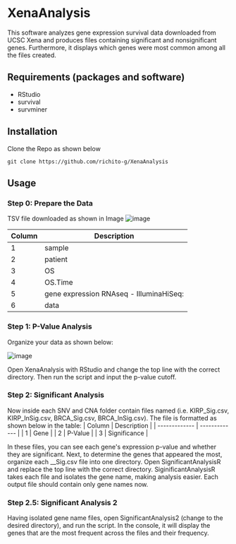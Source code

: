 # XenaAnalysis
This software analyzes gene expression survival data downloaded from UCSC Xena and produces files containing significant and nonsignificant genes. Furthermore, it displays which genes were most common among all the files created. 
## Requirements (packages and software)
* RStudio
* survival
* survminer
## Installation
Clone the Repo as shown below
```
git clone https://github.com/richito-g/XenaAnalysis
```
## Usage
### Step 0: Prepare the Data
TSV file downloaded as shown in Image
![image](https://github.com/richito-g/XenaAnalysis/assets/112819365/5a21e444-8aad-4f05-a38e-680e8fcdc349)

| Column | Description |
| ------------- | ------------- |
| 1  | sample |
| 2  | patient  |
| 3  | OS |
| 4  | OS.Time  |
| 5  | gene expression RNAseq - IlluminaHiSeq: |
| 6  | data  |
### Step 1: P-Value Analysis
Organize your data as shown below:

![image](https://github.com/richito-g/XenaAnalysis/assets/112819365/8b855355-2cc3-43e2-b625-3f8ad042959d)

Open XenaAnalysis with RStudio and change the top line with the correct directory. Then run the script and input the p-value cutoff.

### Step 2: Significant Analysis
Now inside each SNV and CNA folder contain files named (i.e. KIRP_Sig.csv, KIRP_InSig.csv, BRCA_Sig.csv, BRCA_InSig.csv). The file is formatted as shown below in the table:
| Column | Description |
| ------------- | ------------- |
| 1  | Gene           |
| 2  | P-Value  |
| 3  | Significance |

In these files, you can see each gene's expression p-value and whether they are significant. Next, to determine the genes that appeared the most, organize each __Sig.csv file into one directory. Open SignificantAnalysisR and replace the top line with the correct directory. SiginificantAnalysisR takes each file and isolates the gene name, making analysis easier. Each output file should contain only gene names now.

### Step 2.5: Significant Analysis 2
Having isolated gene name files, open SignificantAnalysis2 (change to the desired directory), and run the script. In the console, it will display the genes that are the most frequent across the files and their frequency. 

